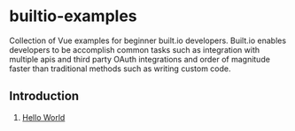 # builtio-examples

Collection of Vue examples for beginner built.io developers. Built.io enables developers to be accomplish common tasks such as integration with multiple apis and third party OAuth integrations and order of magnitude faster than traditional methods such as writing custom code.  

## Introduction

1. [Hello World](https://github.com/SoftwareAG/builtio-examples/tree/master/hellowebhook)
